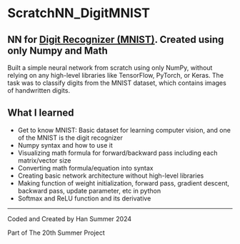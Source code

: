 # ScratchNN_DigitMNIST
NN for [Digit Recognizer (MNIST)](https://yann.lecun.com/exdb/mnist/index.html). Created using only Numpy and Math
---
 Built a simple neural network from scratch using only NumPy, without relying on any high-level libraries like TensorFlow, PyTorch, or Keras. The task was to classify digits from the MNIST dataset, which contains images of handwritten digits.

 ## What I learned
 - Get to know MNIST: Basic dataset for learning computer vision, and one of the MNIST is the digit recognizer
 - Numpy syntax and how to use it 
 - Visualizing math formula for forward/backward pass including each matrix/vector size
 - Converting math formula/equation into syntax
 - Creating basic network architecture without high-level libraries
 - Making function of weight initialization, forward pass, gradient descent, backward pass, update parameter, etc in python
 - Softmax and ReLU function and its derivative


---
Coded and Created by Han Summer 2024

Part of The 20th Summer Project
